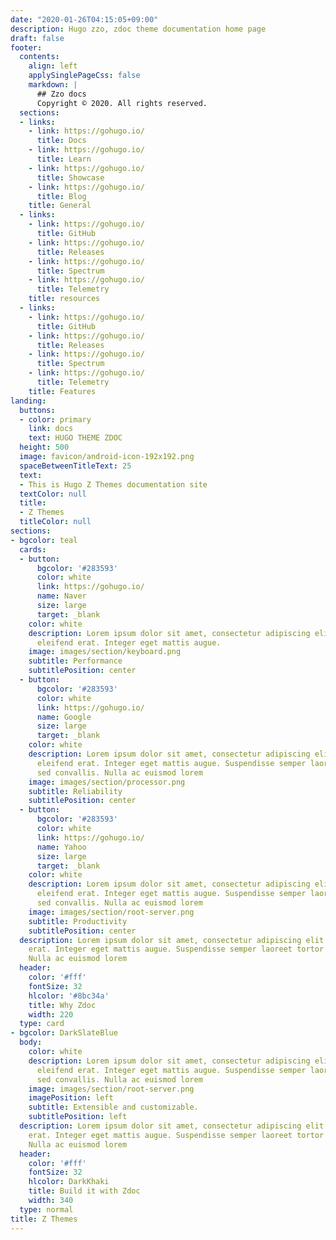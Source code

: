 ```yaml
---
date: "2020-01-26T04:15:05+09:00"
description: Hugo zzo, zdoc theme documentation home page
draft: false
footer:
  contents:
    align: left
    applySinglePageCss: false
    markdown: |
      ## Zzo docs
      Copyright © 2020. All rights reserved.
  sections:
  - links:
    - link: https://gohugo.io/
      title: Docs
    - link: https://gohugo.io/
      title: Learn
    - link: https://gohugo.io/
      title: Showcase
    - link: https://gohugo.io/
      title: Blog
    title: General
  - links:
    - link: https://gohugo.io/
      title: GitHub
    - link: https://gohugo.io/
      title: Releases
    - link: https://gohugo.io/
      title: Spectrum
    - link: https://gohugo.io/
      title: Telemetry
    title: resources
  - links:
    - link: https://gohugo.io/
      title: GitHub
    - link: https://gohugo.io/
      title: Releases
    - link: https://gohugo.io/
      title: Spectrum
    - link: https://gohugo.io/
      title: Telemetry
    title: Features
landing:
  buttons:
  - color: primary
    link: docs
    text: HUGO THEME ZDOC
  height: 500
  image: favicon/android-icon-192x192.png
  spaceBetweenTitleText: 25
  text:
  - This is Hugo Z Themes documentation site
  textColor: null
  title:
  - Z Themes
  titleColor: null
sections:
- bgcolor: teal
  cards:
  - button:
      bgcolor: '#283593'
      color: white
      link: https://gohugo.io/
      name: Naver
      size: large
      target: _blank
    color: white
    description: Lorem ipsum dolor sit amet, consectetur adipiscing elit. Fusce id
      eleifend erat. Integer eget mattis augue.
    image: images/section/keyboard.png
    subtitle: Performance
    subtitlePosition: center
  - button:
      bgcolor: '#283593'
      color: white
      link: https://gohugo.io/
      name: Google
      size: large
      target: _blank
    color: white
    description: Lorem ipsum dolor sit amet, consectetur adipiscing elit. Fusce id
      eleifend erat. Integer eget mattis augue. Suspendisse semper laoreet tortor
      sed convallis. Nulla ac euismod lorem
    image: images/section/processor.png
    subtitle: Reliability
    subtitlePosition: center
  - button:
      bgcolor: '#283593'
      color: white
      link: https://gohugo.io/
      name: Yahoo
      size: large
      target: _blank
    color: white
    description: Lorem ipsum dolor sit amet, consectetur adipiscing elit. Fusce id
      eleifend erat. Integer eget mattis augue. Suspendisse semper laoreet tortor
      sed convallis. Nulla ac euismod lorem
    image: images/section/root-server.png
    subtitle: Productivity
    subtitlePosition: center
  description: Lorem ipsum dolor sit amet, consectetur adipiscing elit. Fusce id eleifend
    erat. Integer eget mattis augue. Suspendisse semper laoreet tortor sed convallis.
    Nulla ac euismod lorem
  header:
    color: '#fff'
    fontSize: 32
    hlcolor: '#8bc34a'
    title: Why Zdoc
    width: 220
  type: card
- bgcolor: DarkSlateBlue
  body:
    color: white
    description: Lorem ipsum dolor sit amet, consectetur adipiscing elit. Fusce id
      eleifend erat. Integer eget mattis augue. Suspendisse semper laoreet tortor
      sed convallis. Nulla ac euismod lorem
    image: images/section/root-server.png
    imagePosition: left
    subtitle: Extensible and customizable.
    subtitlePosition: left
  description: Lorem ipsum dolor sit amet, consectetur adipiscing elit. Fusce id eleifend
    erat. Integer eget mattis augue. Suspendisse semper laoreet tortor sed convallis.
    Nulla ac euismod lorem
  header:
    color: '#fff'
    fontSize: 32
    hlcolor: DarkKhaki
    title: Build it with Zdoc
    width: 340
  type: normal
title: Z Themes
---
```

